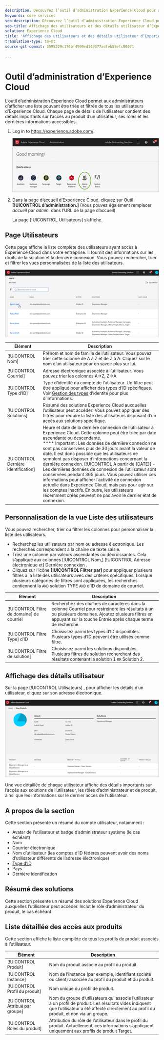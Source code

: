 ```yaml
---
description: Découvrez l’outil d’administration Experience Cloud pour afficher une liste triable et filtrable de tous les utilisateurs d’Experience Cloud.
keywords: core services
seo-description: Découvrez l’outil d’administration Experience Cloud pour afficher une liste triable et filtrable de tous les utilisateurs d’Experience Cloud.
seo-title: Affichage des utilisateurs et des détails utilisateur d’Experience Cloud
solution: Experience Cloud
title: 'Affichage des utilisateurs et des détails utilisateur d’Experience Cloud '
translation-type: tm+mt
source-git-commit: 3595229c176bf4999ed149377adfeb55efc80071

---
```



# Outil d’administration d’Experience Cloud

L’outil d’administration Experience Cloud permet aux administrateurs d’afficher une liste pouvant être triée et filtrée de tous les utilisateurs d’Experience Cloud. Chaque page de détails de l’utilisateur contient des détails importants sur l’accès au produit d’un utilisateur, ses rôles et les dernières informations accessibles.  

1. Log in to <https://experience.adobe.com/>.

   ![](assets/admin-tool.png)

1. Dans la page d’accueil d’Experience Cloud, cliquez sur Outil **[!UICONTROL d’administration.]** (Vous pouvez également remplacer _accueil_ par _admin._ dans l’URL de la page d’accueil)

   La page [!UICONTROL Utilisateurs] s’affiche.

## Page Utilisateurs

Cette page affiche la liste complète des utilisateurs ayant accès à Experience Cloud dans votre entreprise. Il fournit des informations sur les droits de la solution et la dernière connexion. Vous pouvez rechercher, trier et filtrer les vues personnalisées de la liste des utilisateurs.

![](assets/admin-tool-users.png)

| Élément | Description |
|---|---|
| [!UICONTROL Nom] | Prénom et nom de famille de l’utilisateur. Vous pouvez trier cette colonne de A à Z et de Z à A.  Cliquez sur le nom d’un utilisateur pour en savoir plus sur lui. |
| [!UICONTROL Courriel] | Adresse électronique associée à l’utilisateur. Vous pouvez trier les colonnes A->Z, Z->A. |
| [!UICONTROL Type d’ID] | Type d’identité du compte de l’utilisateur. Un filtre peut être appliqué pour afficher des types d’ID spécifiques. Voir [Gestion des types](https://helpx.adobe.com/enterprise/using/identity.html) d’identité pour plus d’informations. |
| [!UICONTROL Solutions] | Résumé des solutions Experience Cloud auxquelles l’utilisateur peut accéder. Vous pouvez appliquer des filtres pour réduire la liste des utilisateurs disposant d’un accès aux solutions spécifique. |
| [!UICONTROL Dernière identification] | Heure et date de la dernière connexion de l’utilisateur à Experience Cloud. Cette colonne peut être triée par date ascendante ou descendante. <br> **** Important : Les données de dernière connexion ne sont pas conservées plus de 30 jours avant la valeur de date. Il est donc possible que les utilisateurs ne semblent pas disposer d’informations concernant la dernière connexion. [!UICONTROL A partir de (DATE)] - Les dernières données de connexion de l’utilisateur sont conservées pendant 365 jours. Vous pouvez utiliser ces informations pour afficher l’activité de connexion actuelle dans Experience Cloud, mais pas pour agir sur les comptes inactifs. En outre, les utilisateurs récemment créés peuvent ne pas avoir le dernier état de connexion. |

## Personnalisation de la vue Liste des utilisateurs

Vous pouvez rechercher, trier ou filtrer les colonnes pour personnaliser la liste des utilisateurs.

* Recherchez les utilisateurs par nom ou adresse électronique. Les recherches correspondent à la chaîne de texte saisie.
* Triez une colonne par valeurs ascendantes ou décroissantes. Cela s’applique aux colonnes [!UICONTROL Nom,] [!UICONTROL Adresse électronique et] Dernière connexion  .
* Cliquez sur l’icône **[!UICONTROL Filtrer par]** pour appliquer plusieurs filtres à la liste des utilisateurs avec des critères spécifiques. Lorsque plusieurs catégories de filtres sont appliquées, les recherches contiennent la `AND` solution TYPE `AND` d’ID de domaine de courriel.

| Élément | Description |
|---------|----------|
| [!UICONTROL Filtre de domaine] de courriel | Recherchez des chaînes de caractères dans la colonne Courriel pour restreindre les résultats à un ou plusieurs domaines. Ajoutez plusieurs filtres en appuyant sur la touche Entrée après chaque terme de recherche. |
| [!UICONTROL Filtre Type] d’ID | Choisissez parmi les types d’ID disponibles. Plusieurs types d’ID peuvent être utilisés comme filtre. |
| [!UICONTROL Filtre de solution] | Choisissez parmi les solutions disponibles. Plusieurs filtres de solution recherchent des résultats contenant la solution 1 `OR` Solution 2. |

## Affichage des détails utilisateur

Sur la page [!UICONTROL Utilisateurs] , pour afficher les détails d’un utilisateur, cliquez sur son adresse électronique.

![](assets/admin-tool-user-details.png)

Une vue détaillée de chaque utilisateur affiche des détails importants sur l’accès aux solutions de l’utilisateur, les rôles d’administrateur et de produit, ainsi que les informations sur le dernier accès de l’utilisateur.

## A propos de la section

Cette section présente un résumé du compte utilisateur, notamment :

* Avatar de l’utilisateur et badge d’administrateur système (le cas échéant)
* Nom
* Courrier électronique
* Nom d’utilisateur (les comptes d’ID fédérés peuvent avoir des noms d’utilisateur différents de l’adresse électronique)
* [Type d’ID](https://helpx.adobe.com/enterprise/using/identity.html)
* Pays
* Dernière identification

## Résumé des solutions

Cette section présente un résumé des solutions Experience Cloud auxquelles l’utilisateur peut accéder. Inclut le rôle d’administrateur du produit, le cas échéant

## Liste détaillée des accès aux produits

Cette section affiche la liste complète de tous les profils de produit associés à l’utilisateur.

| Élément | Description |
|---------|----------|
| [!UICONTROL Produit] | Nom du produit associé au profil du produit. |
| [!UICONTROL Instance] | Nom de l’instance (par exemple, identifiant société ou client) associée au profil du produit et du produit. |
| [!UICONTROL Profil du produit] | Nom unique du profil de produit. |
| [!UICONTROL Attribué par groupe] | Nom du groupe d’utilisateurs qui associe l’utilisateur à un profil de produit. Les résultats vides indiquent que l’utilisateur a été affecté directement au profil du produit, et non via un groupe. |
| [!UICONTROL Rôles du produit] | Attribution du rôle de l’utilisateur dans le profil du produit. Actuellement, ces informations s’appliquent uniquement aux profils de produit Target. |

